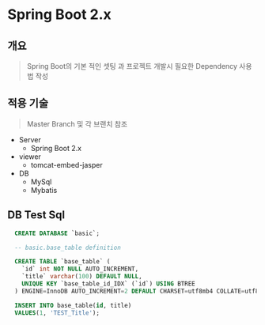 # Spring Boot 2.x

## 개요

> Spring Boot의 기본 적인 셋팅 과 프로젝트 개발시 필요한 Dependency 사용법 작성

## 적용 기술

> Master Branch 및 각 브랜치 참조

* Server
  * Spring Boot 2.x
* viewer
  * tomcat-embed-jasper
* DB
  * MySql
  * Mybatis

## DB Test Sql

```sql
  CREATE DATABASE `basic`;

  -- basic.base_table definition

  CREATE TABLE `base_table` (
    `id` int NOT NULL AUTO_INCREMENT,
    `title` varchar(100) DEFAULT NULL,
    UNIQUE KEY `base_table_id_IDX` (`id`) USING BTREE
  ) ENGINE=InnoDB AUTO_INCREMENT=2 DEFAULT CHARSET=utf8mb4 COLLATE=utf8mb4_0900_ai_ci;

  INSERT INTO base_table(id, title)
  VALUES(1, 'TEST_Title');
```
